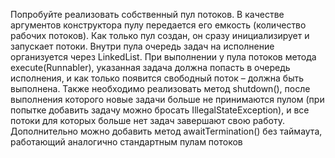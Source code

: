 Попробуйте реализовать собственный пул потоков.
В качестве аргументов конструктора пулу передается его емкость (количество рабочих потоков).
Как только пул создан, он сразу инициализирует и запускает потоки. Внутри пула очередь задач на исполнение организуется через LinkedList<Runnable>.
При выполнении у пула потоков метода execute(Runnabler), указанная задача должна попасть в очередь исполнения,
и как только появится свободный поток – должна быть выполнена. Также необходимо реализовать метод shutdown(),
после выполнения которого новые задачи больше не принимаются пулом (при попытке добавить задачу можно бросать IllegalStateException),
и все потоки для которых больше нет задач завершают свою работу. Дополнительно можно добавить метод awaitTermination() без таймаута,
работающий аналогично стандартным пулам потоков
